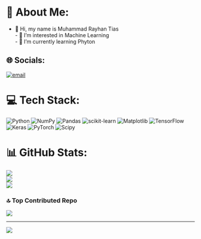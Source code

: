 # 💫 About Me:
- 👋 Hi, my name is Muhammad Rayhan Tias<br>- 👀 I’m interested in Machine Learning <br>- 🌱 I’m currently learning Phyton


## 🌐 Socials:
[![email](https://img.shields.io/badge/Email-D14836?logo=gmail&logoColor=white)](mailto:rayhantiastias908@gmail.com) 

# 💻 Tech Stack:
![Python](https://img.shields.io/badge/python-3670A0?style=for-the-badge&logo=python&logoColor=ffdd54) ![NumPy](https://img.shields.io/badge/numpy-%23013243.svg?style=for-the-badge&logo=numpy&logoColor=white) ![Pandas](https://img.shields.io/badge/pandas-%23150458.svg?style=for-the-badge&logo=pandas&logoColor=white) ![scikit-learn](https://img.shields.io/badge/scikit--learn-%23F7931E.svg?style=for-the-badge&logo=scikit-learn&logoColor=white) ![Matplotlib](https://img.shields.io/badge/Matplotlib-%23ffffff.svg?style=for-the-badge&logo=Matplotlib&logoColor=black) ![TensorFlow](https://img.shields.io/badge/TensorFlow-%23FF6F00.svg?style=for-the-badge&logo=TensorFlow&logoColor=white) ![Keras](https://img.shields.io/badge/Keras-%23D00000.svg?style=for-the-badge&logo=Keras&logoColor=white) ![PyTorch](https://img.shields.io/badge/PyTorch-%23EE4C2C.svg?style=for-the-badge&logo=PyTorch&logoColor=white) ![Scipy](https://img.shields.io/badge/SciPy-%230C55A5.svg?style=for-the-badge&logo=scipy&logoColor=%white)
# 📊 GitHub Stats:
![](https://github-readme-stats.vercel.app/api?username=TheSurvivor908&theme=default_repocard&hide_border=true&include_all_commits=false&count_private=false)<br/>
![](https://nirzak-streak-stats.vercel.app/?user=TheSurvivor908&theme=default_repocard&hide_border=true)<br/>
![](https://github-readme-stats.vercel.app/api/top-langs/?username=TheSurvivor908&theme=default_repocard&hide_border=true&include_all_commits=false&count_private=false&layout=compact)

### 🔝 Top Contributed Repo
![](https://github-contributor-stats.vercel.app/api?username=TheSurvivor908&limit=5&theme=dark&combine_all_yearly_contributions=true)

---
[![](https://visitcount.itsvg.in/api?id=TheSurvivor908&icon=0&color=0)](https://visitcount.itsvg.in)

<!-- Proudly created with GPRM ( https://gprm.itsvg.in ) -->
